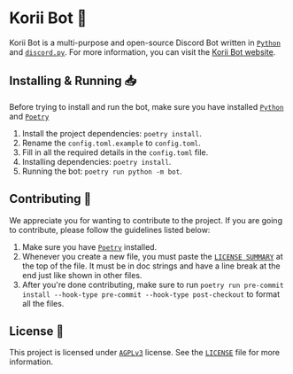 # Korii Bot 🤖
Korii Bot is a multi-purpose and open-source Discord Bot written in [`Python`](https://python.org) and [`discord.py`](https://github.com/Rapptz/discord.py).
For more information, you can visit the [Korii Bot website](https://spooki.xyz/bot).

## Installing & Running 📥
Before trying to install and run the bot, make sure you have installed [`Python`](https://python.org) and [`Poetry`](https://python-poetry.org/)
1. Install the project dependencies: `poetry install`.
2. Rename the `config.toml.example` to `config.toml`.
3. Fill in all the required details in the `config.toml` file.
4. Installing dependencies: `poetry install`.
5. Running the bot: `poetry run python -m bot`.

## Contributing 💁
We appreciate you for wanting to contribute to the project. If you are going to contribute, please follow the guidelines listed below:
1. Make sure you have [`Poetry`](https://python-poetry.org/) installed.
2. Whenever you create a new file, you must paste the [`LICENSE SUMMARY`](https://github.com/Korino-Development/Korii-Bot/LICENSE_SUMMARY) at the top of the file. It must be in doc strings and have a line break at the end just like shown in other files.
3. After you're done contributing, make sure to run `poetry run pre-commit install --hook-type pre-commit --hook-type post-checkout` to format all the files.

## License 📜
This project is licensed under [`AGPLv3`](https://www.gnu.org/licenses/agpl-3.0.de.html) license. See the [`LICENSE`](https://github.com/Korino-Development/Korii-Bot/LICENSE) file for more information.
